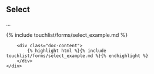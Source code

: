 <div class="line">
    <div class="unit size1of3 gutter-right">
        <h2>Select</h2>
        <p>...</p>
    </div>
    <div class="lastUnit">
        {% include touchlist/forms/select_example.md %}

        <div class="doc-content">
            {% highlight html %}{% include touchlist/forms/select_example.md %}{% endhighlight %}
        </div>
    </div>
</div>